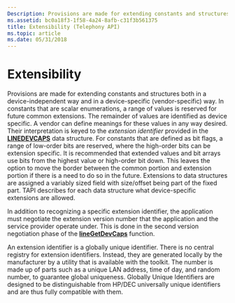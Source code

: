 ```yaml
---
Description: Provisions are made for extending constants and structures both in a device-independent way and in a device-specific (vendor-specific) way.
ms.assetid: bc0a18f3-1f58-4a24-8afb-c31f3b561375
title: Extensibility (Telephony API)
ms.topic: article
ms.date: 05/31/2018
---
```


# Extensibility

Provisions are made for extending constants and structures both in a device-independent way and in a device-specific (vendor-specific) way. In constants that are scalar enumerations, a range of values is reserved for future common extensions. The remainder of values are identified as device specific. A vendor can define meanings for these values in any way desired. Their interpretation is keyed to the *extension identifier* provided in the [**LINEDEVCAPS**](https://msdn.microsoft.com/en-us/library/ms735602(v=VS.85).aspx) data structure. For constants that are defined as bit flags, a range of low-order bits are reserved, where the high-order bits can be extension specific. It is recommended that extended values and bit arrays use bits from the highest value or high-order bit down. This leaves the option to move the border between the common portion and extension portion if there is a need to do so in the future. Extensions to data structures are assigned a variably sized field with size/offset being part of the fixed part. TAPI describes for each data structure what device-specific extensions are allowed.

In addition to recognizing a specific extension identifier, the application must negotiate the extension version number that the application and the service provider operate under. This is done in the second version negotiation phase of the [**lineGetDevCaps**](https://msdn.microsoft.com/en-us/library/ms735735(v=VS.85).aspx) function.

An extension identifier is a globally unique identifier. There is no central registry for extension identifiers. Instead, they are generated locally by the manufacturer by a utility that is available with the toolkit. The number is made up of parts such as a unique LAN address, time of day, and random number, to guarantee global uniqueness. Globally Unique Identifiers are designed to be distinguishable from HP/DEC universally unique identifiers and are thus fully compatible with them.

 

 



